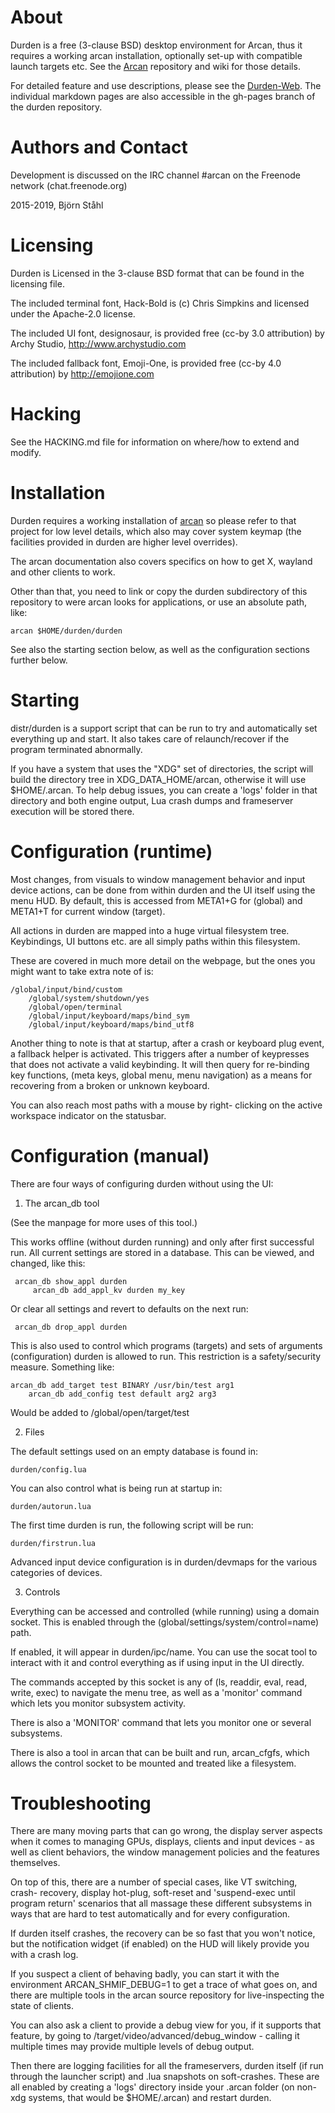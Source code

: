 About
=====
Durden is a free (3-clause BSD) desktop environment for Arcan, thus it requires
a working arcan installation, optionally set-up with compatible launch targets
etc. See the [Arcan](http://github.com/letoram/arcan) repository and wiki for
those details.

For detailed feature and use descriptions, please see the
[Durden-Web](http://durden.arcan-fe.com). The individual markdown pages are
also accessible in the gh-pages branch of the durden repository.

Authors and Contact
=====
Development is discussed on the IRC channel #arcan on the Freenode network
(chat.freenode.org)

2015-2019, Björn Ståhl

Licensing
=====
Durden is Licensed in the 3-clause BSD format that can be found in the
licensing file.

The included terminal font, Hack-Bold is (c) Chris Simpkins
and licensed under the Apache-2.0 license.

The included UI font, designosaur, is provided free (cc-by 3.0 attribution)
by Archy Studio, http://www.archystudio.com

The included fallback font, Emoji-One, is provided free (cc-by 4.0 attribution)
by http://emojione.com

Hacking
=====
See the HACKING.md file for information on where/how to extend and modify.

Installation
============
Durden requires a working installation of [arcan](https://github.com/letoram/arcan)
so please refer to that project for low level details, which also may cover
system keymap (the facilities provided in durden are higher level overrides).

The arcan documentation also covers specifics on how to get X, wayland and
other clients to work.

Other than that, you need to link or copy the durden subdirectory of this
repository to were arcan looks for applications, or use an absolute path,
like:

    arcan $HOME/durden/durden

See also the starting section below, as well as the configuration sections
further below.

Starting
=====
distr/durden is a support script that can be run to try and automatically
set everything up and start. It also takes care of relaunch/recover if the
program terminated abnormally.

If you have a system that uses the "XDG" set of directories, the script will
build the directory tree in XDG\_DATA\_HOME/arcan, otherwise it will use
$HOME/.arcan. To help debug issues, you can create a 'logs' folder in that
directory and both engine output, Lua crash dumps and frameserver execution
will be stored there.

Configuration (runtime)
=======================
Most changes, from visuals to window management behavior and input device
actions, can be done from within durden and the UI itself using the menu HUD.
By default, this is accessed from META1+G for (global) and META1+T for
current window (target).

All actions in durden are mapped into a huge virtual filesystem tree.
Keybindings, UI buttons etc. are all simply paths within this filesystem.

These are covered in much more detail on the webpage, but the ones you might
want to take extra note of is:

    /global/input/bind/custom
		/global/system/shutdown/yes
		/global/open/terminal
		/global/input/keyboard/maps/bind_sym
		/global/input/keyboard/maps/bind_utf8

Another thing to note is that at startup, after a crash or keyboard plug event,
a fallback helper is activated. This triggers after a number of keypresses
that does not activate a valid keybinding. It will then query for re-binding
key functions, (meta keys, global menu, menu navigation) as a means for
recovering from a broken or unknown keyboard.

You can also reach most paths with a mouse by right- clicking on the active
workspace indicator on the statusbar.

Configuration (manual)
=======================
There are four ways of configuring durden without using the UI:

1. The arcan\_db tool

(See the manpage for more uses of this tool.)

This works offline (without durden running) and only after first successful run.
All current settings are stored in a database. This can be viewed, and changed,
like this:

     arcan_db show_appl durden
		 arcan_db add_appl_kv durden my_key

Or clear all settings and revert to defaults on the next run:

     arcan_db drop_appl durden

This is also used to control which programs (targets) and sets of arguments
(configuration) durden is allowed to run. This restriction is a safety/security
measure. Something like:

    arcan_db add_target test BINARY /usr/bin/test arg1
		arcan_db add_config test default arg2 arg3

Would be added to /global/open/target/test

2. Files

The default settings used on an empty database is found in:

    durden/config.lua

You can also control what is being run at startup in:

    durden/autorun.lua

The first time durden is run, the following script will be run:

    durden/firstrun.lua

Advanced input device configuration is in durden/devmaps for the various
categories of devices.

3. Controls

Everything can be accessed and controlled (while running) using a domain socket.
This is enabled through the (global/settings/system/control=name) path.

If enabled, it will appear in durden/ipc/name. You can use the socat tool to
interact with it and control everything as if using input in the UI directly.

The commands accepted by this socket is any of (ls, readdir, eval, read, write, exec)
to navigate the menu tree, as well as a 'monitor' command which lets you monitor
subsystem activity.

There is also a 'MONITOR' command that lets you monitor one or several subsystems.

There is also a tool in arcan that can be built and run, arcan\_cfgfs, which
allows the control socket to be mounted and treated like a filesystem.

Troubleshooting
====
There are many moving parts that can go wrong, the display server aspects when
it comes to managing GPUs, displays, clients and input devices - as well as
client behaviors, the window management policies and the features themselves.

On top of this, there are a number of special cases, like VT switching, crash-
recovery, display hot-plug, soft-reset and 'suspend-exec until program return'
scenarios that all massage these different subsystems in ways that are hard to
test automatically and for every configuration.

If durden itself crashes, the recovery can be so fast that you won't notice,
but the notification widget (if enabled) on the HUD will likely provide you
with a crash log.

If you suspect a client of behaving badly, you can start it with the environment
ARCAN\_SHMIF\_DEBUG=1 to get a trace of what goes on, and there are multiple
tools in the arcan source repository for live-inspecting the state of clients.

You can also ask a client to provide a debug view for you, if it supports that
feature, by going to /target/video/advanced/debug\_window - calling it multiple
times may provide multiple levels of debug output.

Then there are logging facilities for all the frameservers, durden itself (if
run through the launcher script) and .lua snapshots on soft-crashes. These are
all enabled by creating a 'logs' directory inside your .arcan folder (on non-xdg
systems, that would be $HOME/.arcan) and restart durden.
